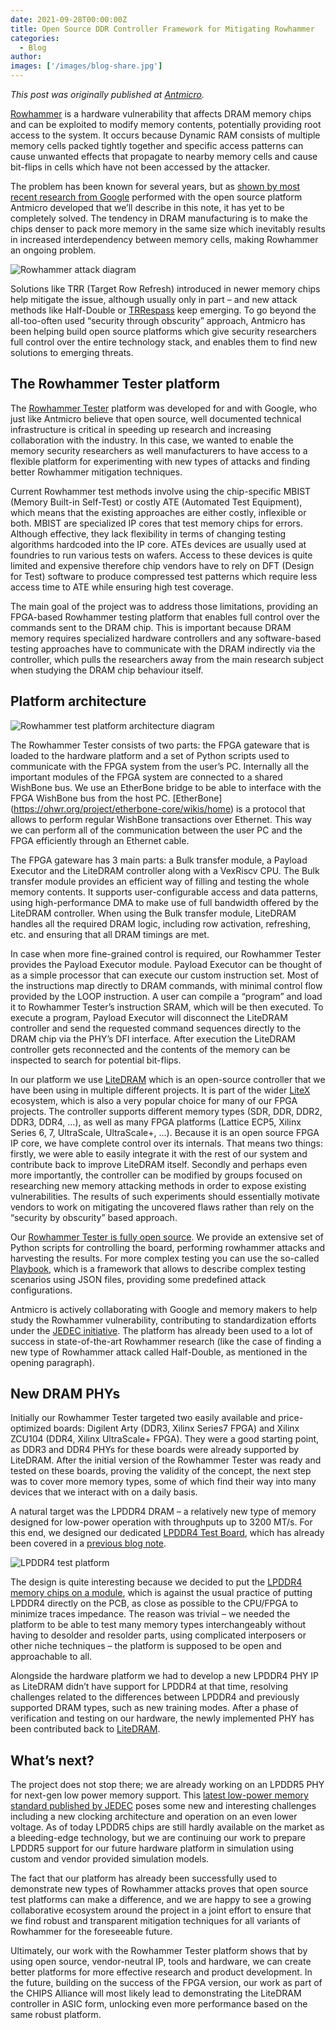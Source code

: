 ```yaml
---
date: 2021-09-28T00:00:00Z
title: Open Source DDR Controller Framework for Mitigating Rowhammer
categories:
  - Blog
author: 
images: ['/images/blog-share.jpg']
---
```


*This post was originally published at [Antmicro](https://antmicro.com/blog/2021/08/open-source-ddr-test-framework-for-rowhammer/).*

[Rowhammer](https://en.wikipedia.org/wiki/Row_hammer) is a hardware vulnerability that affects DRAM memory chips and can be exploited to modify memory contents, potentially providing root access to the system. It occurs because Dynamic RAM consists of multiple memory cells packed tightly together and specific access patterns can cause unwanted effects that propagate to nearby memory cells and cause bit-flips in cells which have not been accessed by the attacker.

The problem has been known for several years, but as [shown by most recent research from Google](https://security.googleblog.com/2021/05/introducing-half-double-new-hammering.html) performed with the open source platform Antmicro developed that we’ll describe in this note, it has yet to be completely solved. The tendency in DRAM manufacturing is to make the chips denser to pack more memory in the same size which inevitably results in increased interdependency between memory cells, making Rowhammer an ongoing problem.

![Rowhammer attack diagram](rowhammer-attack-diagram.jpg)

Solutions like TRR (Target Row Refresh) introduced in newer memory chips help mitigate the issue, although usually only in part – and new attack methods like Half-Double or [TRRespass](https://www.vusec.net/projects/trrespass/) keep emerging. To go beyond the all-too-often used “security through obscurity” approach, Antmicro has been helping build open source platforms which give security researchers full control over the entire technology stack, and enables them to find new solutions to emerging threats.

## The Rowhammer Tester platform

The [Rowhammer Tester](https://litex-rowhammer-tester.readthedocs.io/en/latest/) platform was developed for and with Google, who just like Antmicro believe that open source, well documented technical infrastructure is critical in speeding up research and increasing collaboration with the industry. In this case, we wanted to enable the memory security researchers as well manufacturers to have access to a flexible platform for experimenting with new types of attacks and finding better Rowhammer mitigation techniques.

Current Rowhammer test methods involve using the chip-specific MBIST (Memory Built-in Self-Test) or costly ATE (Automated Test Equipment), which means that the existing approaches are either costly, inflexible or both. MBIST are specialized IP cores that test memory chips for errors. Although effective, they lack flexibility in terms of changing testing algorithms hardcoded into the IP core. ATEs devices are usually used at foundries to run various tests on wafers. Access to these devices is quite limited and expensive therefore chip vendors have to rely on DFT (Design for Test) software to produce compressed test patterns which require less access time to ATE while ensuring high test coverage.

The main goal of the project was to address those limitations, providing an FPGA-based Rowhammer testing platform that enables full control over the commands sent to the DRAM chip. This is important because DRAM memory requires specialized hardware controllers and any software-based testing approaches have to communicate with the DRAM indirectly via the controller, which pulls the researchers away from the main research subject when studying the DRAM chip behaviour itself.

## Platform architecture

![Rowhammer test platform architecture diagram](row-hammer-tester-platform.png)

The Rowhammer Tester consists of two parts: the FPGA gateware that is loaded to the hardware platform and a set of Python scripts used to communicate with the FPGA system from the user’s PC. Internally all the important modules of the FPGA system are connected to a shared WishBone bus. We use an EtherBone bridge to be able to interface with the FPGA WishBone bus from the host PC. [EtherBone]
(https://ohwr.org/project/etherbone-core/wikis/home) is a protocol that allows to perform regular WishBone transactions over Ethernet. This way we can perform all of the communication between the user PC and the FPGA efficiently through an Ethernet cable.

The FPGA gateware has 3 main parts: a Bulk transfer module, a Payload Executor and the LiteDRAM controller along with a VexRiscv CPU. The Bulk transfer module provides an efficient way of filling and testing the whole memory contents. It supports user-configurable access and data patterns, using high-performance DMA to make use of full bandwidth offered by the LiteDRAM controller. When using the Bulk transfer module, LiteDRAM handles all the required DRAM logic, including row activation, refreshing, etc. and ensuring that all DRAM timings are met.

In case when more fine-grained control is required, our Rowhammer Tester provides the Payload Executor module. Payload Executor can be thought of as a simple processor that can execute our custom instruction set. Most of the instructions map directly to DRAM commands, with minimal control flow provided by the LOOP instruction. A user can compile a “program” and load it to Rowhammer Tester’s instruction SRAM, which will be then executed. To execute a program, Payload Executor will disconnect the LiteDRAM controller and send the requested command sequences directly to the DRAM chip via the PHY’s DFI interface. After execution the LiteDRAM controller gets reconnected and the contents of the memory can be inspected to search for potential bit-flips.

In our platform we use [LiteDRAM](https://github.com/enjoy-digital/litedram) which is an open-source controller that we have been using in multiple different projects. It is part of the wider [LiteX](https://github.com/enjoy-digital/litex) ecosystem, which is also a very popular choice for many of our FPGA projects. The controller supports different memory types (SDR, DDR, DDR2, DDR3, DDR4, …), as well as many FPGA platforms (Lattice ECP5, Xilinx Series 6, 7, UltraScale, UltraScale+, …). Because it is an open source FPGA IP core, we have complete control over its internals. That means two things: firstly, we were able to easily integrate it with the rest of our system and contribute back to improve LiteDRAM itself. Secondly and perhaps even more importantly, the controller can be modified by groups focused on researching new memory attacking methods in order to expose existing vulnerabilities. The results of such experiments should essentially motivate vendors to work on mitigating the uncovered flaws rather than rely on the “security by obscurity” based approach.

Our [Rowhammer Tester is fully open source](https://github.com/antmicro/litex-rowhammer-tester/). We provide an extensive set of Python scripts for controlling the board, performing rowhammer attacks and harvesting the results. For more complex testing you can use the so-called [Playbook](https://litex-rowhammer-tester.readthedocs.io/en/latest/playbook.html), which is a framework that allows to describe complex testing scenarios using JSON files, providing some predefined attack configurations.

Antmicro is actively collaborating with Google and memory makers to help study the Rowhammer vulnerability, contributing to standardization efforts under the [JEDEC initiative](https://www.jedec.org/category/technology-focus-area/main-memory-ddr3-ddr4-sdram). The platform has already been used to a lot of success in state-of-the-art Rowhammer research (like the case of finding a new type of Rowhammer attack called Half-Double, as mentioned in the opening paragraph).

## New DRAM PHYs

Initially our Rowhammer Tester targeted two easily available and price-optimized boards: Digilent Arty (DDR3, Xilinx Series7 FPGA) and Xilinx ZCU104 (DDR4, Xilinx UltraScale+ FPGA). They were a good starting point, as DDR3 and DDR4 PHYs for these boards were already supported by LiteDRAM. After the initial version of the Rowhammer Tester was ready and tested on these boards, proving the validity of the concept, the next step was to cover more memory types, some of which find their way into many devices that we interact with on a daily basis.

A natural target was the LPDDR4 DRAM – a relatively new type of memory designed for low-power operation with throughputs up to 3200 MT/s. For this end, we designed our dedicated [LPDDR4 Test Board](https://opensource.antmicro.com/projects/lpddr4-test-board), which has already been covered in a [previous blog note](https://antmicro.com/blog/2021/04/lpddr4-test-platform/).

![LPDDR4 test platform](LPDDR4_test_board_whitebackground.jpg)

The design is quite interesting because we decided to put the [LPDDR4 memory chips on a module](https://opensource.antmicro.com/projects/lpddr4-testbed), which is against the usual practice of putting LPDDR4 directly on the PCB, as close as possible to the CPU/FPGA to minimize traces impedance. The reason was trivial – we needed the platform to be able to test many memory types interchangeably without having to desolder and resolder parts, using complicated interposers or other niche techniques – the platform is supposed to be open and approachable to all.

Alongside the hardware platform we had to develop a new LPDDR4 PHY IP as LiteDRAM didn’t have support for LPDDR4 at that time, resolving challenges related to the differences between LPDDR4 and previously supported DRAM types, such as new training modes. After a phase of verification and testing on our hardware, the newly implemented PHY has been contributed back to [LiteDRAM](https://github.com/enjoy-digital/litedram/tree/master/litedram/phy/lpddr4).

## What’s next?

The project does not stop there; we are already working on an LPDDR5 PHY for next-gen low power memory support. This [latest low-power memory standard published by JEDEC](https://www.jedec.org/news/pressreleases/jedec-publishes-new-ddr5-standard-advancing-next-generation-high-performance) poses some new and interesting challenges including a new clocking architecture and operation on an even lower voltage. As of today LPDDR5 chips are still hardly available on the market as a bleeding-edge technology, but we are continuing our work to prepare LPDDR5 support for our future hardware platform in simulation using custom and vendor provided simulation models.

The fact that our platform has already been successfully used to demonstrate new types of Rowhammer attacks proves that open source test platforms can make a difference, and we are happy to see a growing collaborative ecosystem around the project in a joint effort to ensure that we find robust and transparent mitigation techniques for all variants of Rowhammer for the foreseeable future.

Ultimately, our work with the Rowhammer Tester platform shows that by using open source, vendor-neutral IP, tools and hardware, we can create better platforms for more effective research and product development. In the future, building on the success of the FPGA version, our work as part of the CHIPS Alliance will most likely lead to demonstrating the LiteDRAM controller in ASIC form, unlocking even more performance based on the same robust platform.